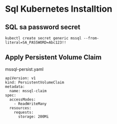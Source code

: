 # Sql Kubernetes Installtion

## SQL sa password secret
```
kubectl create secret generic mssql --from-literal=SA_PASSWORD=Abc123!!
```
## Apply Persistent Volume Claim

mssql-persist.yaml
```
apiVersion: v1
kind: PersistentVolumeClaim
metadata:
  name: mssql-claim
spec:
  accessModes:
    - ReadWriteMany
  resources:
    requests:
      storage: 200Mi
```
